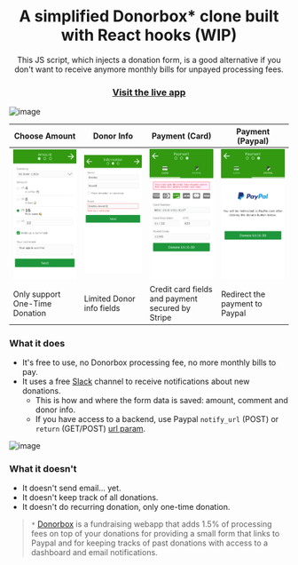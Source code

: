 <h1 align="center">A simplified Donorbox* clone built with React hooks (WIP)</h1>

<p align="center">
  This JS script, which injects a donation form, is a good alternative if you don't want to receive anymore monthly bills for unpayed processing fees.
</p>

<h3 align="center">
  <a href="#">Visit the live app</a>
</h3>

![image](https://user-images.githubusercontent.com/23088305/93079551-4dbddf00-f65a-11ea-8658-0b088652d44a.png)

| Choose Amount                                                                             | Donor Info                                                                              | Payment (Card)                                                                                    | Payment (Paypal)                                                                                  |
| ----------------------------------------------------------------------------------------- | --------------------------------------------------------------------------------------- | ------------------------------------------------------------------------------------------------- | ------------------------------------------------------------------------------------------------- |
| ![amount](https://raw.githubusercontent.com/jwallet/donate/master/screens/app_amount.png) | ![donor](https://raw.githubusercontent.com/jwallet/donate/master/screens/app_donor.png) | ![payment-stripe](https://raw.githubusercontent.com/jwallet/donate/master/screens/app_stripe.png) | ![payment-paypal](https://raw.githubusercontent.com/jwallet/donate/master/screens/app_paypal.png) |
| Only support One-Time Donation                                                            | Limited Donor info fields                                                               | Credit card fields and payment secured by Stripe                                                  | Redirect the payment to Paypal                                                                    |

### What it does

- It's free to use, no Donorbox processing fee, no more monthly bills to pay.
- It uses a free [Slack](https://slack.com/intl/en-ca/) channel to receive notifications about new donations.
  - This is how and where the form data is saved: amount, comment and donor info.
  - If you have access to a backend, use Paypal `notify_url` (POST) or `return` (GET/POST) [url param](https://github.com/jwallet/donate/blob/master/src/actions/paypal.js#L11:L28).

![image](https://user-images.githubusercontent.com/23088305/93408942-c479f880-f863-11ea-9a64-4523d4a70961.png)

### What it doesn't

- It doesn't send email... yet.
- It doesn't keep track of all donations.
- It doesn't do recurring donation, only one-time donation.

> `*` [Donorbox]("https://donorbox.org/") is a fundraising webapp that adds 1.5% of processing fees on top of your donations for providing a small form that links to Paypal and for keeping tracks of past donations with access to a dashboard and email notifications.
